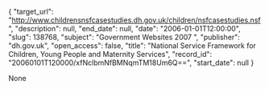 {
  "target_url": "http://www.childrensnsfcasestudies.dh.gov.uk/children/nsfcasestudies.nsf", 
  "description": null, 
  "end_date": null, 
  "date": "2006-01-01T12:00:00", 
  "slug": 138768, 
  "subject": "Government Websites 2007 ", 
  "publisher": "dh.gov.uk", 
  "open_access": false, 
  "title": "National Service Framework for Children, Young People and Maternity Services", 
  "record_id": "20060101T120000/xfNclbmNfBMNqmTM18Um6Q==", 
  "start_date": null
}

None